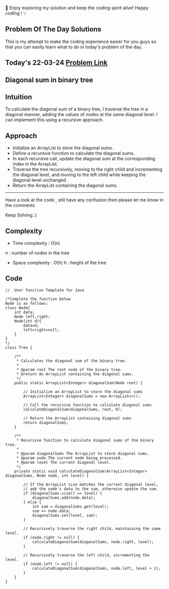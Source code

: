 🚀 Enjoy exploring my solution and keep the coding spirit alive! Happy coding ! ✨


## Problem Of The Day Solutions

This is my attempt to make the coding experience easier for you guys so that you can easily learn what to do in today's problem of the day.

## Today's 22-03-24 [Problem Link](https://www.geeksforgeeks.org/problems/diagonal-sum-in-binary-tree/1)
## Diagonal sum in binary tree

## Intuition
To calculate the diagonal sum of a binary tree, I traverse the tree in a diagonal manner, adding the values of nodes at the same diagonal level. I can implement this using a recursive approach.

## Approach

- Initialize an ArrayList to store the diagonal sums.
- Define a recursive function to calculate the diagonal sums.
- In each recursive call, update the diagonal sum at the corresponding index in the ArrayList.
- Traverse the tree recursively, moving to the right child and incrementing the diagonal level, and moving to the left child while keeping the diagonal level unchanged.
- Return the ArrayList containing the diagonal sums.

---
Have a look at the code , still have any confusion then please let me know in the comments

Keep Solving.:)

## Complexity
- Time complexity : $O( n )$
<!-- Add your time complexity here, e.g. $$O())$$ -->
$n$ :  number of nodes in the tree
- Space complexity : $O( h )$
$h$ : height of the tree
<!-- Add your space complexity here, e.g. $$O(n)$$ -->

## Code

```
//  User function Template for Java

/*Complete the function below
Node is as follows:
class Node{
    int data;
    Node left,right;
    Node(int d){
        data=d;
        left=right=null;
    }
}
*/
class Tree {
    
    /**
     * Calculates the diagonal sum of the binary tree.
     * 
     * @param root The root node of the binary tree.
     * @return An ArrayList containing the diagonal sums.
     */
    public static ArrayList<Integer> diagonalSum(Node root) {
        
        // Initialize an ArrayList to store the diagonal sums
        ArrayList<Integer> diagonalSums = new ArrayList<>();
        
        // Call the recursive function to calculate diagonal sums
        calculateDiagonalSum(diagonalSums, root, 0);
        
        // Return the ArrayList containing diagonal sums
        return diagonalSums;
    }
    
    /**
     * Recursive function to calculate diagonal sums of the binary tree.
     * 
     * @param diagonalSums The ArrayList to store diagonal sums.
     * @param node The current node being processed.
     * @param level The current diagonal level.
     */
    private static void calculateDiagonalSum(ArrayList<Integer> diagonalSums, Node node, int level) {
        
        // If the ArrayList size matches the current diagonal level,
        // add the node's data to the sum, otherwise update the sum.
        if (diagonalSums.size() == level) {
            diagonalSums.add(node.data);
        } else {
            int sum = diagonalSums.get(level);
            sum += node.data;
            diagonalSums.set(level, sum);
        }
        
        // Recursively traverse the right child, maintaining the same level.
        if (node.right != null) {
            calculateDiagonalSum(diagonalSums, node.right, level);
        }
        
        // Recursively traverse the left child, incrementing the level.
        if (node.left != null) {
            calculateDiagonalSum(diagonalSums, node.left, level + 1);
        }
    }
}
```